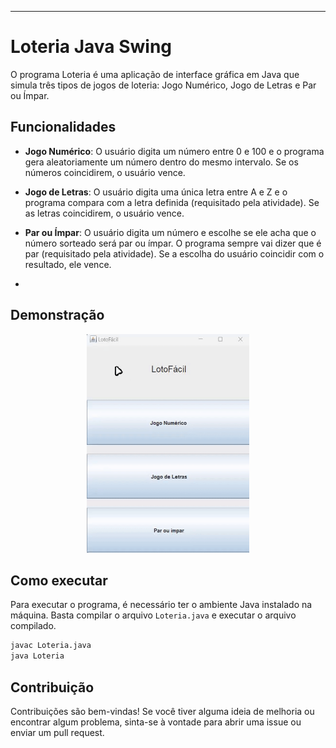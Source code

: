 ---

# Loteria Java Swing

O programa Loteria é uma aplicação de interface gráfica em Java que simula três tipos de jogos de loteria: Jogo Numérico, Jogo de Letras e Par ou Ímpar.

## Funcionalidades

- **Jogo Numérico**: O usuário digita um número entre 0 e 100 e o programa gera aleatoriamente um número dentro do mesmo intervalo. Se os números coincidirem, o usuário vence.
  
- **Jogo de Letras**: O usuário digita uma única letra entre A e Z e o programa compara com a letra definida (requisitado pela atividade). Se as letras coincidirem, o usuário vence.

- **Par ou Ímpar**: O usuário digita um número e escolhe se ele acha que o número sorteado será par ou ímpar. O programa sempre vai dizer que é par (requisitado pela atividade). Se a escolha do usuário coincidir com o resultado, ele vence.
- 
## Demonstração

<div align="center">
  <img src="https://github.com/joseminelli/Loteria-Java-Swing/blob/main/assets/usage.gif" alt="Demo" width="260" height="350">
</div>


## Como executar

Para executar o programa, é necessário ter o ambiente Java instalado na máquina. Basta compilar o arquivo `Loteria.java` e executar o arquivo compilado.

```bash
javac Loteria.java
java Loteria
```

## Contribuição

Contribuições são bem-vindas! Se você tiver alguma ideia de melhoria ou encontrar algum problema, sinta-se à vontade para abrir uma issue ou enviar um pull request.
